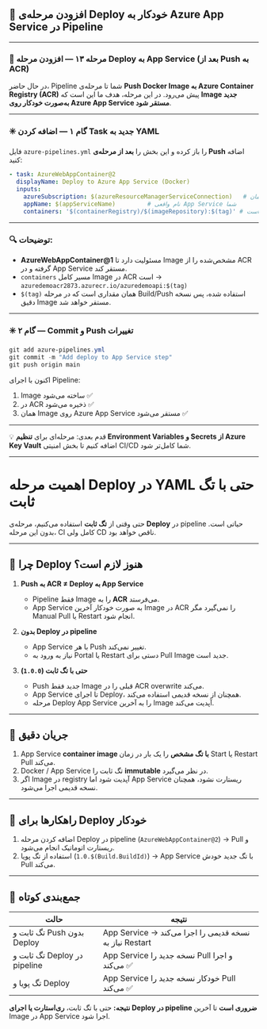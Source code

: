 ## 🚀 افزودن مرحله‌ی Deploy خودکار به Azure App Service در Pipeline

---

### 🔹 مرحله ۱۳ — افزودن مرحله Deploy به App Service (بعد از Push به ACR)

در حال حاضر، Pipeline شما تا مرحله‌ی **Push Docker Image به Azure Container Registry (ACR)** پیش می‌رود.
در این مرحله، هدف ما این است که **Image جدید به‌صورت خودکار روی Azure App Service مستقر شود**.

---

### ✳️ گام ۱ — اضافه کردن Task جدید به YAML

فایل `azure-pipelines.yml` را باز کرده و این بخش را **بعد از مرحله‌ی Push** اضافه کنید:

```yaml
- task: AzureWebAppContainer@2
  displayName: Deploy to Azure App Service (Docker)
  inputs:
    azureSubscription: $(azureResourceManagerServiceConnection)   # همان Service Connection تعریف‌شده
    appName: $(appServiceName)         # نام واقعی App Service شما
    containers: '$(containerRegistry)/$(imageRepository):$(tag)' # تگ فعلاً ثابت در نظر گرفته شده است
```

---

### 🔍 توضیحات:

* **AzureWebAppContainer@1** مسئولیت دارد تا Image مشخص‌شده را از ACR گرفته و در App Service مستقر کند.
* `containers` مسیر کامل Image در ACR است →  
  `azuredemoacr2873.azurecr.io/azuredemoapi:$(tag)`
* `$(tag)` همان مقداری است که در مرحله Build/Push استفاده شده، پس نسخه دقیق Image مستقر خواهد شد.

---

### ✳️ گام ۲ — Commit و Push تغییرات

```powershell
git add azure-pipelines.yml
git commit -m "Add deploy to App Service step"
git push origin main
```

اکنون با اجرای Pipeline:

1. Image ساخته می‌شود ✅
2. در ACR ذخیره می‌شود ✅
3. همان Image روی Azure App Service مستقر می‌شود ✅

---

💡 قدم بعدی: مرحله‌ای برای **تنظیم Environment Variables و Secrets از Azure Key Vault** اضافه کنیم تا بخش امنیتی CI/CD شما کامل‌تر شود.

---

# اهمیت مرحله Deploy در YAML حتی با تگ ثابت

حتی وقتی از **تگ ثابت** استفاده می‌کنیم، مرحله‌ی **Deploy** در pipeline حیاتی است. بدون این مرحله، CI کامل ولی CD ناقص خواهد بود.

---

## 🔹 چرا Deploy هنوز لازم است؟

1. **Push به ACR ≠ Deploy به App Service**
   * Pipeline فقط Image را به **ACR** می‌فرستد.
   * App Service به صورت خودکار آخرین Image در ACR را نمی‌گیرد مگر Manual Pull یا Restart انجام شود.

2. **بدون Deploy در pipeline**
   * App Service با هر Push تغییر نمی‌کند.
   * نیاز به ورود به Portal یا Restart دستی برای Pull Image جدید است.

3. **حتی با تگ ثابت (`1.0.0`)**
   * Push جدید فقط Image قبلی را در ACR overwrite می‌کند.
   * App Service تا اجرای Deploy، همچنان از نسخه قدیمی استفاده می‌کند.
   * مرحله Deploy App Service را به آخرین Image آپدیت می‌کند.

---

## 🔹 جریان دقیق

1. App Service **container image با تگ مشخص** را یک بار در زمان Start یا Restart Pull می‌کند.
2. Docker / App Service تگ ثابت را **immutable** در نظر می‌گیرد.
3. اگر Image در registry آپدیت شود اما App Service ریستارت نشود، همچنان نسخه قدیمی اجرا می‌شود.

---

## 🔹 راهکارها برای Deploy خودکار

1. اضافه کردن مرحله Deploy در pipeline (`AzureWebAppContainer@2`) → Pull و ریستارت اتوماتیک انجام می‌شود.
2. استفاده از تگ پویا (`1.0.$(Build.BuildId)`) → App Service با تگ جدید خودش Pull می‌کند.

---

## 🔹 جمع‌بندی کوتاه

| حالت                         | نتیجه                                                       |
| ---------------------------- | ----------------------------------------------------------- |
| تگ ثابت و Push بدون Deploy   | App Service نسخه قدیمی را اجرا می‌کند → نیاز به Restart    |
| تگ ثابت و Deploy در pipeline | App Service نسخه جدید را Pull و اجرا می‌کند ✅             |
| تگ پویا و Deploy             | App Service خودکار نسخه جدید را Pull می‌کند ✅             |

**نتیجه:** حتی با تگ ثابت، **ری‌استارت یا اجرای Deploy در pipeline ضروری است** تا آخرین Image در App Service اجرا شود.



